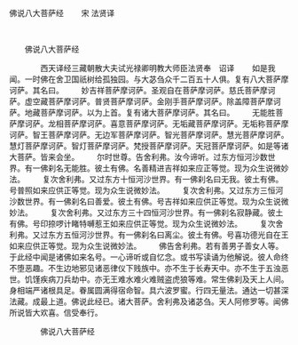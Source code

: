   佛说八大菩萨经
                        　　宋 法贤译

                        
        　      


　　佛说八大菩萨经

　　　　西天译经三藏朝散大夫试光禄卿明教大师臣法贤奉　诏译
　　如是我闻。一时佛在舍卫国祇树给孤独园。与大苾刍众千二百五十人俱。复有八大菩萨摩诃萨。其名曰。
　　妙吉祥菩萨摩诃萨。圣观自在菩萨摩诃萨。慈氏菩萨摩诃萨。虚空藏菩萨摩诃萨。普贤菩萨摩诃萨。金刚手菩萨摩诃萨。除盖障菩萨摩诃萨。地藏菩萨摩诃萨。以为上首。复有诸大菩萨摩诃萨。其名曰。
　　无能胜菩萨摩诃萨。龙相菩萨摩诃萨。喜意菩萨摩诃萨。无垢藏菩萨摩诃萨。无垢称菩萨摩诃萨。智王菩萨摩诃萨。无边军菩萨摩诃萨。智光菩萨摩诃萨。慧光菩萨摩诃萨。慧灯菩萨摩诃萨。智灯菩萨摩诃萨。梵授菩萨摩诃萨。天冠菩萨摩诃萨。如是等诸大菩萨。皆来会坐。
　　尔时世尊。告舍利弗。汝今谛听。过东方恒河沙数世界。有一佛刹名无能胜。彼土有佛。名善精进吉祥如来应正等觉。现为众生说微妙法。
　　复次舍利弗。又过东方十恒河沙世界。有一佛刹名曰无我。彼土有佛。号普照如来应供正等觉。现为众生说微妙法。
　　复次舍利弗。又过东方三恒河沙数世界。有一佛刹名曰善爱。彼土有佛。号吉祥如来应供正等觉。现为众生说微妙法。
　　复次舍利弗。又过东方三十四恒河沙世界。有一佛刹名寂静藏。彼土有佛。号印捺啰计睹特嚩惹王如来应供正等觉。现为众生说微妙法。
　　复次舍利弗。又过东方五恒河沙世界。有一佛刹名曰离尘。彼土有佛。号喜功德光自在王如来应供正等觉。现为众生说微妙法。
　　佛告舍利弗。若有善男子善女人等。于此经中闻是诸佛如来名号。一心谛听或自忆念。或书写读诵为他解说。彼人命终不堕恶趣。不生边地邪见诸恶律仪下贱族中。亦不生于长寿天中。亦不生于五浊恶世。饥馑疾病刀兵劫中。亦无王难水难火难贼盗虎狼等难。常生佛刹及天上人间。身相端严诸根具足。眷属圆满得宿命智。具六波罗蜜。行四无量法。通达一切甚深法藏。成最上道。佛说此经已。诸大菩萨。舍利弗及诸苾刍。天人阿修罗等。闻佛所说皆大欢喜。信受奉行。

　　　　佛说八大菩萨经


